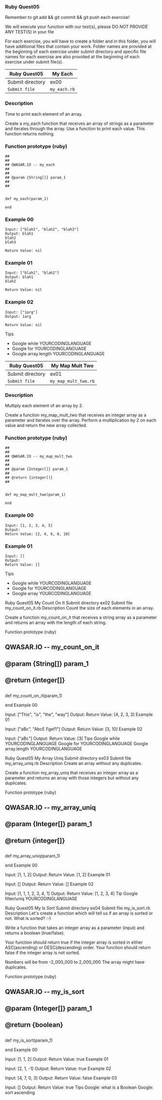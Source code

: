 ###  Ruby Quest05
Remember to git add && git commit && git push each exercise!

We will execute your function with our test(s), please DO NOT PROVIDE ANY TEST(S) in your file

For each exercise, you will have to create a folder and in this folder, you will have additional files that contain your work. Folder names are provided at the beginning of each exercise under submit directory and specific file names for each exercise are also provided at the beginning of each exercise under submit file(s).

| Ruby Quest05	| My Each |
| ------------- | ------- |
| Submit directory	| ex00 |
| `Submit file`	| `my_each.rb` |

### Description
Time to print each element of an array.

Create a my_each function that receives an array of strings as a parameter and iterates through the array. Use a function to print each value.
This function returns nothing.

### Function prototype (ruby)
```
##
##
## QWASAR.IO -- my_each
##
##
## @param {String[]} param_1
##
##


def my_each(param_1)

end
```
### Example 00
```
Input: ["blah1", "blah2", "blah3"]
Output: blah1
blah2
blah3

Return Value: nil
```
### Example 01
```
Input: ["blah1", "blah2"]
Output: blah1
blah2

Return Value: nil
```
### Example 02
```
Input: ["1arg"]
Output: 1arg

Return Value: nil
```
Tips
+ Google while YOURCODINGLANGUAGE
+ Google for YOURCODINGLANGUAGE
+ Google array.length YOURCODINGLANGUAGE

| Ruby Quest05	| My Map Mult Two |
| ------------- | --------------- |
| Submit directory	| ex01 |
| `Submit file`	| `my_map_mult_two.rb` |

### Description

Multiply each element of an array by 2.

Create a function my_map_mult_two that receives an integer array as a parameter and iterates over the array. Perform a multiplication by 2 on each value and return the new array collected.

### Function prototype (ruby)
```
##
##
## QWASAR.IO -- my_map_mult_two
##
##
## @param {Integer[]} param_1
##
## @return {integer[]}
##


def my_map_mult_two(param_1)

end
```
### Example 00
```
Input: [1, 2, 3, 4, 5]
Output: 
Return Value: [2, 4, 6, 8, 10]
```
### Example 01
```
Input: []
Output: 
Return Value: []
```
Tips
+ Google while YOURCODINGLANGUAGE
+ Google for YOURCODINGLANGUAGE
+ Google array YOURCODINGLANGUAGE

Ruby Quest05	My Count On It
Submit directory	ex02
Submit file	my_count_on_it.rb
Description
Count the size of each elements in an array.

Create a function my_count_on_it that receives a string array as a parameter and returns an array with the length of each string.

Function prototype (ruby)
##
##
## QWASAR.IO -- my_count_on_it
##
##
## @param {String[]} param_1
##
## @return {integer[]}
##


def my_count_on_it(param_1)

end
Example 00

Input: ["This", "is", "the", "way"]
Output: 
Return Value: [4, 2, 3, 3]
Example 01

Input: ["aBc", "AbcE Fgef1"]
Output: 
Return Value: [3, 10]
Example 02

Input: ["aBc"]
Output: 
Return Value: [3]
Tips
Google while YOURCODINGLANGUAGE
Google for YOURCODINGLANGUAGE
Google array.length YOURCODINGLANGUAGE

Ruby Quest05	My Array Uniq
Submit directory	ex03
Submit file	my_array_uniq.rb
Description
Create an array without any duplicates.

Create a function my_array_uniq that receives an integer array as a parameter and returns an array with those integers but without any duplicates.

Function prototype (ruby)
##
##
## QWASAR.IO -- my_array_uniq
##
##
## @param {Integer[]} param_1
##
## @return {integer[]}
##


def my_array_uniq(param_1)

end
Example 00

Input: [1, 1, 2]
Output: 
Return Value: [1, 2]
Example 01

Input: []
Output: 
Return Value: []
Example 02

Input: [1, 1, 1, 2, 3, 4, 1]
Output: 
Return Value: [1, 2, 3, 4]
Tip
Google filter/uniq YOURCODINGLANGUAGE

Ruby Quest05	My Is Sort
Submit directory	ex04
Submit file	my_is_sort.rb
Description
Let's create a function which will tell us if an array is sorted or not. What is sorted? :-)

Write a function that takes an integer array as a parameter (input) and returns a boolean (true/false).

Your function should return true if the integer array is sorted in either ASC(ascending) or DESC(descending) order.
Your function should return false if the integer array is not sorted.

Numbers will be from -2_000_000 to 2_000_000
The array might have duplicates.

Function prototype (ruby)
##
##
## QWASAR.IO -- my_is_sort
##
##
## @param {Integer[]} param_1
##
## @return {boolean}
##


def my_is_sort(param_1)

end
Example 00

Input: [1, 1, 2]
Output: 
Return Value: true
Example 01

Input: [2, 1, -1]
Output: 
Return Value: true
Example 02

Input: [4, 7, 0, 3]
Output: 
Return Value: false
Example 03

Input: []
Output: 
Return Value: true
Tips
Google: what is a Boolean
Google: sort ascending

